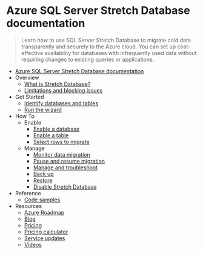 # Azure SQL Server Stretch Database documentation
> Learn how to use SQL Server Stretch Database to migrate cold data transparently and securely to the Azure cloud. You can set up cost-effective availability for databases with infrequently used data without requiring changes to existing queries or applications.
  - [Azure SQL Server Stretch Database documentation](https://learn.microsoft.com/en-us/azure/sql-server-stretch-database/)
  - Overview
    - [What is Stretch Database?](https://learn.microsoft.com/sql/sql-server/stretch-database/stretch-database)
    - [Limitations and blocking issues](https://learn.microsoft.com/sql/sql-server/stretch-database/limitations-for-stretch-database)
  - Get Started
    - [Identify databases and tables](https://learn.microsoft.com/sql/sql-server/stretch-database/stretch-database-databases-and-tables-stretch-database-advisor)
    - [Run the wizard](https://learn.microsoft.com/sql/sql-server/stretch-database/get-started-by-running-the-enable-database-for-stretch-wizard)
  - How To
    - Enable
      - [Enable a database](https://learn.microsoft.com/sql/sql-server/stretch-database/enable-stretch-database-for-a-database)
      - [Enable a table](https://learn.microsoft.com/sql/sql-server/stretch-database/enable-stretch-database-for-a-table)
      - [Select rows to migrate](https://learn.microsoft.com/sql/sql-server/stretch-database/select-rows-to-migrate-by-using-a-filter-function-stretch-database)
    - Manage
      - [Monitor data migration](https://learn.microsoft.com/sql/sql-server/stretch-database/monitor-and-troubleshoot-data-migration-stretch-database)
      - [Pause and resume migration](https://learn.microsoft.com/sql/sql-server/stretch-database/pause-and-resume-data-migration-stretch-database)
      - [Manage and troubleshoot](https://learn.microsoft.com/sql/sql-server/stretch-database/manage-and-troubleshoot-stretch-database)
      - [Back up](https://learn.microsoft.com/sql/sql-server/stretch-database/backup-stretch-enabled-databases-stretch-database)
      - [Restore](https://learn.microsoft.com/sql/sql-server/stretch-database/restore-stretch-enabled-databases-stretch-database)
      - [Disable Stretch Database](https://learn.microsoft.com/sql/sql-server/stretch-database/disable-stretch-database-and-bring-back-remote-data)
  - Reference
    - [Code samples](https://azure.microsoft.com/resources/samples/?service=sql-server-database)
  - Resources
    - [Azure Roadmap](https://azure.microsoft.com/roadmap/)
    - [Blog](https://www.microsoft.com/en-us/sql-server/blog/product/sql/)
    - [Pricing](https://azure.microsoft.com/pricing/details/sql-server-stretch-database/)
    - [Pricing calculator](https://azure.microsoft.com/pricing/calculator/)
    - [Service updates](https://azure.microsoft.com/updates/?product=sql-server-stretch-database)
    - [Videos](https://azure.microsoft.com/documentation/videos/index/?services=sql-server-stretch-database)
